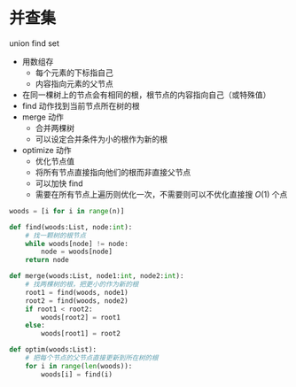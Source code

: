 # 并查集

union find set

- 用数组存
  - 每个元素的下标指自己
  - 内容指向元素的父节点
- 在同一棵树上的节点会有相同的根，根节点的内容指向自己（或特殊值）
- find 动作找到当前节点所在树的根
- merge 动作
  - 合并两棵树
  - 可以设定合并条件为小的根作为新的根
- optimize 动作
  - 优化节点值
  - 将所有节点直接指向他们的根而非直接父节点
  - 可以加快 find
  - 需要在所有节点上遍历则优化一次，不需要则可以不优化直接搜 $O(1)$ 个点

```python
woods = [i for i in range(n)]

def find(woods:List, node:int):
    # 找一颗树的根节点
    while woods[node] != node:
        node = woods[node]
    return node

def merge(woods:List, node1:int, node2:int):
    # 找两棵树的根，把更小的作为新的根
    root1 = find(woods, node1)
    root2 = find(woods, node2)
    if root1 < root2:
        woods[root2] = root1
    else:
        woods[root1] = root2

def optim(woods:List):
    # 把每个节点的父节点直接更新到所在树的根
    for i in range(len(woods)):
        woods[i] = find(i)
```

